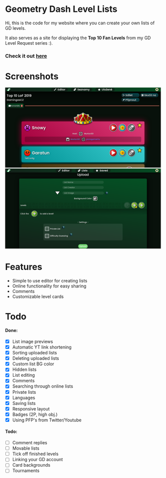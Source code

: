# Geometry Dash Level Lists
Hi, this is the code for my website where you can create your own lists of GD levels.

It also serves as a site for displaying the **Top 10 Fan Levels** from my GD Level Request series :).

### Check it out [here](http://gamingas.wz.cz/lofttop10/)

# Screenshots
![list](https://raw.githubusercontent.com/GamingasCZ/lof-top10/master/github/list.png)
![editor](https://raw.githubusercontent.com/GamingasCZ/lof-top10/master/github/editor.png)


# Features
 - Simple to use editor for creating lists
 - Online functionality for easy sharing
 - Comments
 - Customizable level cards
# Todo
#### Done:

- [X] List image previews
- [X] Automatic YT link shortening
- [X] Sorting uploaded lists
- [X] Deleting uploaded lists
- [X] Custom list BG color
- [X] Hidden lists
- [X] List editing
- [X] Comments
- [X] Searching through online lists
- [X] Private lists
- [X] Languages
- [X] Saving lists
- [X] Responsive layout
- [X] Badges (2P, high obj.)
- [X] Using PFP's from Twitter/Youtube
#### Todo:

- [ ] Comment replies
- [ ] Movable lists
- [ ] Tick off finished levels
- [ ] Linking your GD account
- [ ] Card backgrounds
- [ ] Tournaments
